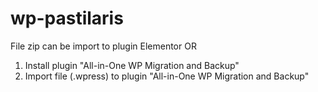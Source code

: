 # wp-pastilaris
File zip can be import to plugin Elementor
OR
1. Install plugin "All-in-One WP Migration and Backup"
2. Import file (.wpress) to plugin "All-in-One WP Migration and Backup"
